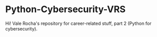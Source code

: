 # Python-Cybersecurity-VRS
Hi! Vale Rocha's repository for career-related stuff, part 2 (Python for cybersecurity).
